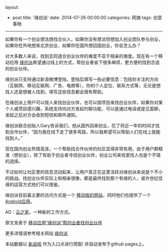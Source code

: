layout: 
  - post 
title: '缘创派' 
date: 2014-07-26 00:00:00 
categories: 网摘 
tags: 创意事物 
---

<p><a target="_blank" data-no-turbolink="true" href="http://www.36kr.com/p/91317.html/img_0749"><img src="http://static.36kr.com/wp-content/uploads/2012/03/IMG_0749.png" alt=""/></a><br/>
如果你有一个创业想法想找合伙人，如果你没有想法但想加入创业团队参与创业，如果你在外地想来北京创业、如果你在国外想回国创业，你会怎么办？</p>

<p>对大多数人来说，找到志同道合创业伙伴的难度不亚于相亲的难度。现在有一个移动应用 <a target="_blank" data-no-turbolink="true" href="http://www.ycpai.com/">缘创派</a>希望通过线上的方式，帮创业者省下很多麻烦，更方便的找到合适的创业伙伴。</p>

<p>缘创派只支持通过新浪微博登陆，登陆后填写一些必要信息：包括你关注的方向（互联网、移动互联网、广告、电商等），你的个人定位、联系方式等，无论是想找人还是想被人找到，填写这些信息都会很有帮助。</p>

<p>在缘创派上用户可以按人来找创业伙伴，也可以按项目来找创业伙伴，如果你对某个人或项目感兴趣，系统支持向对方发起约聊功能，可以是通过电话或是见面聊，发起之后对方会收到短信和邮件通知。</p>

<p>缘创派联合创始人Gary告诉我们，他从国外回来创业，花了将近一年的时间才找到合作伙伴，“因为我在线下走了很多弯路，所以我希望可以帮助人们在线上就能找到人。”</p>

<p>现在国内创业热情高涨，一个帮助找合作伙伴的社区显得非常有用，由于用户群精准（想创业），除了有助于创业者寻找创业伙伴，创业公司来找里找人也是个不错的选择。</p>

<p>不过如何让社区里的信息流动起来，让用户真正在这里活跃对缘创派来说是个不小的挑战。找创业伙伴实际上和相亲很像，都是最终找到那个有缘的人，或许世纪佳缘的运营方式他们可以借鉴。</p>

<p>缘创派目前最主要的访问方式是一个 <a target="_blank" data-no-turbolink="true" href="http://www.ycpai.com">移动版的网站</a>，同时他们也提供了一个 <a target="_blank" data-no-turbolink="true" href="http://appchina.com/market/e/232155/download.pc/0/3A0F06060FBAFC5F11110AC447533FB9/com.wafec78cf14d2692b77237b8066ad94e0.1331560454859.apk">Android应用</a>。</p>
					<p></p>
					<p>AD：<a href="http://cnrdn.com/GJWE" target="_blank">云之家</a>，一种新的工作方式。</p>  



原文发表于 [移动应用“缘创派”帮创业者找创业伙伴](http://www.36kr.com/p/91317.html)  

更多详情请参考相关网站 [缘创派](http://www.ycpai.com)  

本站数据以 [新品啦](http://xinpinla.com/) 作为入口点进行爬取! 并自动发布于github pages上。  
